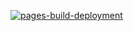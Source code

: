 [![pages-build-deployment](https://github.com/YSWikcramatantri/SJSC-Website/actions/workflows/pages/pages-build-deployment/badge.svg)](https://github.com/YSWikcramatantri/SJSC-Website/actions/workflows/pages/pages-build-deployment)
